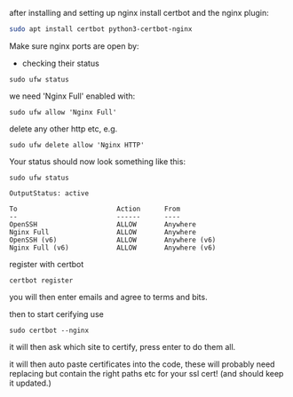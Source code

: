 after installing and setting up nginx install certbot and the nginx plugin:
``` bash
sudo apt install certbot python3-certbot-nginx
```

Make sure nginx ports are open by:
- checking their status
``` shell
sudo ufw status
```

we need 'Nginx Full' enabled with:
``` shell
sudo ufw allow 'Nginx Full'
```

delete any other http etc, e.g.
``` shell
sudo ufw delete allow 'Nginx HTTP'
```

Your status should now look something like this:

```
sudo ufw status

```

```
OutputStatus: active

To                         Action      From
--                         ------      ----
OpenSSH                    ALLOW       Anywhere
Nginx Full                 ALLOW       Anywhere
OpenSSH (v6)               ALLOW       Anywhere (v6)
Nginx Full (v6)            ALLOW       Anywhere (v6)
```


register with certbot
``` shell
certbot register
```

you will then enter emails and agree to terms and bits.

then to start cerifying use

``` shell
sudo certbot --nginx
```

it will then ask which site to certify, press enter to do them all.

it will then auto paste certificates into the code, these will probably need replacing but contain the right paths etc for your ssl cert! (and should keep it updated.)